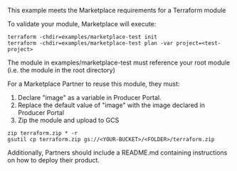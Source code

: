 This example meets the Marketplace requirements for a Terraform module

To validate your module, Marketplace will execute:

```
terraform -chdir=examples/marketplace-test init
terraform -chdir=examples/marketplace-test plan -var project=<test-project>
```

The module in examples/marketplace-test must reference your root module (i.e.
the module in the root directory)

For a Marketplace Partner to reuse this module, they must:

1.  Declare "image" as a variable in Producer Portal.
1.  Replace the default value of "image" with the image declared in Producer
    Portal
1.  Zip the module and upload to GCS

```
zip terraform.zip * -r
gsutil cp terraform.zip gs://<YOUR-BUCKET>/<FOLDER>/terraform.zip
```

Additionally, Partners should include a README.md containing instructions on how
to deploy their product.
